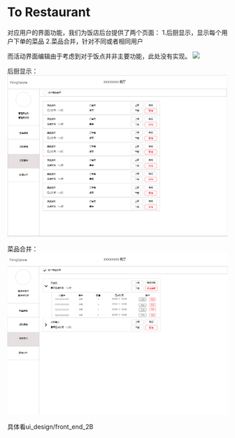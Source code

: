 # To Restaurant

对应用户的界面功能，我们为饭店后台提供了两个页面：
1.后厨显示，显示每个用户下单的菜品
2.菜品合并，针对不同或者相同用户

而活动界面编辑由于考虑到对于饭点并非主要功能，此处没有实现。
![](../assets/restaurant_add.png)

后厨显示：
![](../assets/后厨显示.png)

菜品合并：
![](../assets/菜品合并.png)

具体看ui_design/front_end_2B